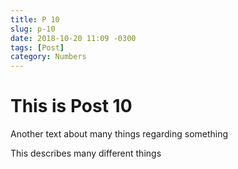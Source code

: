 ```yaml
---
title: P 10
slug: p-10
date: 2018-10-20 11:09 -0300
tags: [Post]
category: Numbers
---
```


# This is Post 10

Another text about many things regarding something

<!--more-->

This describes many different things

